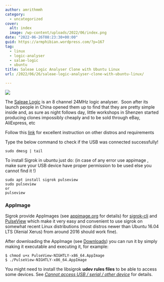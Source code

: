 ```yaml
---
author: amrithmmh
category:
  - uncategorized
cover:
  alt: index
  image: /wp-content/uploads/2022/06/index.png
date: "2022-06-26T08:23:30+00:00"
guid: https://armphibian.wordpress.com/?p=167
tag:
  - linux
  - logic-analyser
  - salae-logic
  - ubuntu
title: Saleae Logic Analyser Clone with Ubuntu Linux
url: /2022/06/26/saleae-logic-analyser-clone-with-ubuntu-linux/

---
```

![](/wp-content/uploads/2022/06/screenshot-from-2022-06-26-13-51-46.png?w=1024)

The [Saleae Logic](https://www.saleae.com/logic) is an 8 channel 24MHz logic analyser.  Soon after its launch people in China opened them up to find that they are pretty simple inside and, as sure as night follows day, little workshops in Shenzen started producing clones impossibly cheaply and to be sold through eBay, AliExpress, etc

Follow this [link](https://sigrok.org/wiki/Linux#Distribution_packages) for excellent instruction on other distros and requirements

Type the below command to check if the USB was connected successfully!

```
sudo dmesg | tail
```

To install Sigrok in ubuntu just do: (in case of any error use appimage , make sure your USB device have proper permission to be used else you cannot find it !)

```
sudo apt install sigrok pulseview
sudo pulseview
or
pulseview
```

### AppImage

Sigrok provide AppImages (see [appimage.org](https://appimage.org) for details) for [sigrok-cli](https://sigrok.org/wiki/Sigrok-cli) and [PulseView](https://sigrok.org/wiki/PulseView) which make it very easy and convenient to use sigrok on somewhat recent Linux distributions (most distros newer than Ubuntu 16.04 LTS (Xenial Xerus) from around 2016 should work fine).

After downloading the AppImage (see [Downloads](https://sigrok.org/wiki/Downloads#Binaries_and_distribution_packages)) you can run it by simply making it executable and executing it, for example:

```
$ chmod u+x PulseView-NIGHTLY-x86_64.AppImage
$ ./PulseView-NIGHTLY-x86_64.AppImage

```

You might need to install the libsigrok **udev rules files** to be able to access some devices. See _[Cannot access USB / serial / other device](https://sigrok.org/wiki/Building#Cannot_access_USB_.2F_serial_.2F_other_device)_ for details.
